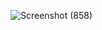 ![Screenshot (858)](https://user-images.githubusercontent.com/102213869/210163290-3c470ff7-daaf-4bac-bdef-a3295be50e78.png)
